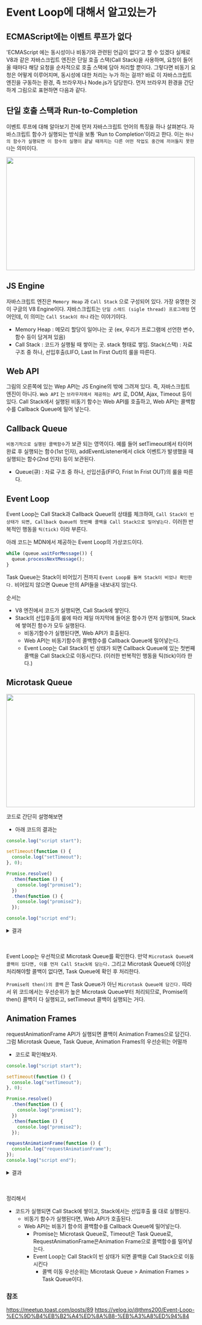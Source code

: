# Event Loop에 대해서 알고있는가

## ECMAScript에는 이벤트 루프가 없다

'ECMAScript 에는 동시성이나 비동기와 관련된 언급이 없다'고 할 수 있겠다 실제로 V8과 같은 자바스크립트 엔진은 단일 호출 스택(Call Stack)을 사용하며,
요청이 들어올 때마다 해당 요청을 순차적으로 호출 스택에 담아 처리할 뿐이다. 그렇다면 비동기 요청은 어떻게 이루어지며,
동시성에 대한 처리는 누가 하는 걸까? 바로 이 자바스크립트 엔진을 구동하는 환경,
즉 브라우저나 Node.js가 담당한다. 먼저 브라우저 환경을 간단하게 그림으로 표현하면 다음과 같다.

## 단일 호출 스택과 Run-to-Completion

이벤트 루프에 대해 알아보기 전에 먼저 자바스크립트 언어의 특징을 하나 살펴본다.
자바스크립트 함수가 실행되는 방식을 보통 'Run to Completion'이라고 한다. 이는 `하나의 함수가 실행되면 이 함수의 실행이 끝날 때까지는 다른 어떤 작업도 중간에 끼어들지 못한다`는 의미이다.

<img src="https://miro.medium.com/max/2048/1*4lHHyfEhVB0LnQ3HlhSs8g.png" width="500" height="300"/>

## JS Engine

자바스크립트 엔진은 `Memory Heap` 과 `Call Stack` 으로 구성되어 있다.
가장 유명한 것이 구글의 V8 Engine이다.
자바스크립트는 `단일 스레드 (sigle thread) 프로그래밍` 언어인데,
이 의미는 `Call Stack이 하나` 라는 이야기이다.

- Memory Heap : 메모리 할당이 일어나는 곳
  (ex, 우리가 프로그램에 선언한 변수, 함수 등이 담겨져 있음)
- Call Stack : 코드가 실행될 때 쌓이는 곳. stack 형태로 쌓임.
  Stack(스택) : 자료구조 중 하나, 선입후출(LIFO, Last In First Out)의 룰을 따른다.

## Web API

그림의 오른쪽에 있는 Wep API는 JS Engine의 밖에 그려져 있다.
즉, 자바스크립트 엔진이 아니다.
`Web API` 는 `브라우저에서 제공하는 API` 로, DOM, Ajax, Timeout 등이 있다.
Call Stack에서 실행된 비동기 함수는 Web API를 호출하고,
Web API는 콜백함수를 Callback Queue에 밀어 넣는다.

## Callback Queue

`비동기적으로 실행된 콜백함수`가 보관 되는 영역이다.
예를 들어 setTimeout에서 타이머 완료 후 실행되는 함수(1st 인자),
addEventListener에서 click 이벤트가 발생했을 때 실행되는 함수(2nd 인자) 등이 보관된다.

- Queue(큐) : 자료 구조 중 하나, 선입선출(FIFO, Frist In Frist OUT)의 룰을 따른다.

## Event Loop

Event Loop는 Call Stack과 Callback Queue의 상태를 체크하여,
`Call Stack이 빈 상태가 되면, Callback Queue의 첫번째 콜백을 Call Stack으로 밀어넣는다.`
이러한 반복적인 행동을 `틱(tick)` 이라 부른다.

아래 코드는 MDN에서 제공하는 Event Loop의 가상코드이다.

```javascript
while (queue.waitForMessage()) {
  queue.processNextMessage();
}
```

Task Queue는 Stack이 비어있기 전까지 `Event Loop를 돌며 Stack이 비었나 확인한다.`
비어있지 않으면 Queue 안의 API들을 내보내지 않는다.

순서는

- V8 엔진에서 코드가 실행되면, Call Stack에 쌓인다.
- Stack의 선입후출의 룰에 따라 제일 마지막에 들어온 함수가 먼저 실행되며,
  Stack에 쌓여진 함수가 모두 실행된다.
  - 비동기함수가 실행된다면, Web API가 호출된다.
  - Web API는 비동기함수의 콜백함수를 Callback Queue에 밀어넣는다.
  - Event Loop는 Call Stack이 빈 상태가 되면
    Callback Queue에 있는 첫번째 콜백을 Call Stack으로 이동시킨다.
    (이러한 반복적인 행동을 틱(tick)이라 한다.)

## Microtask Queue

<img src="http://sculove.github.io/blog/2018/01/18/javascriptflow/browser-structure.png" width="500" height="300"/>

코드로 간단히 설명해보면

- 아래 코드의 결과는

```javascript
console.log("script start");

setTimeout(function () {
  console.log("setTimeout");
}, 0);

Promise.resolve()
  .then(function () {
    console.log("promise1");
  })
  .then(function () {
    console.log("promise2");
  });

console.log("script end");
```

<details>
    <summary>결과</summary>
    <div markdown="1">
        ```
        script start
        script end
        promise1
        promise2
        setTimeout
        ```
    </div>
</details>
<br/><br/>

Event Loop는 우선적으로 Microtask Queue를 확인한다.
만약 `Microtask Queue에 콜백이 있다면, 이를 먼저 Call Stack에 담는다.`
그리고 Microtask Queue에 더이상 처리해야할 콜백이 없다면,
Task Queue에 확인 후 처리한다.

`Promise의 then()의 콜백` 은 Task Queue가 아닌 `Microtask Queue에 담긴다.`
따라서 위 코드에서는 우선순위가 높은 Microtask Queue부터 처리되므로,
Promise의 then() 콜백이 다 실행되고, setTimeout 콜백이 실행되는 거다.

## Animation Frames

requestAnimationFrame API가 실행되면 콜백이 Animation Frames으로 담긴다.
그럼 Microtask Queue, Task Queue, Animation Frames의 우선순위는 어떨까

- 코드로 확인해보자.

```javascript
console.log("script start");

setTimeout(function () {
  console.log("setTimeout");
}, 0);

Promise.resolve()
  .then(function () {
    console.log("promise1");
  })
  .then(function () {
    console.log("promise2");
  });

requestAnimationFrame(function () {
  console.log("requestAnimationFrame");
});
console.log("script end");
```

<details>
    <summary>결과</summary>
    <div markdown="1">
        ```
        script start
        script end
        promise1
        promise2
        requestAnimationFrame
        setTimeout
        ```
    </div>
    <b>Microtask Queue > Animation Frames > Task Queue 순으로 실행된다.</b>
</details>
<br/><br/>

정리해서

- 코드가 실행되면 Call Stack에 쌓이고, Stack에서는 선입후출 룰 대로 실행된다.
  - 비동기 함수가 실행된다면, Web API가 호출된다.
  - Web API는 비동기 함수의 콜백함수를 Callback Queue에 밀어넣는다.
    - Promise는 Microtask Queue로, Timeout은 Task Queue로,
      RequestAnimationFrame은Animation Frame으로 콜백함수를 밀어넣는다.
    - Event Loop는 Call Stack이 빈 상태가 되면 콜백을 Call Stack으로 이동시킨다
      - 콜백 이동 우선순위는 Microtask Queue > Animation Frames > Task Queue이다.

### 참조

https://meetup.toast.com/posts/89
https://velog.io/@thms200/Event-Loop-%EC%9D%B4%EB%B2%A4%ED%8A%B8-%EB%A3%A8%ED%94%84
